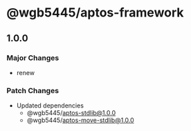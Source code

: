 # @wgb5445/aptos-framework

## 1.0.0

### Major Changes

- renew

### Patch Changes

- Updated dependencies
  - @wgb5445/aptos-stdlib@1.0.0
  - @wgb5445/aptos-move-stdlib@1.0.0
